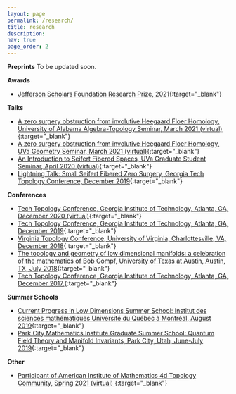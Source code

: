```yaml
---
layout: page
permalink: /research/
title: research
description:
nav: true
page_order: 2
---
```


**Preprints**
To be updated soon.

**Awards**
- [Jefferson Scholars Foundation Research Prize, 2021](https://www.jeffersonscholars.org){:target="_blank"}

**Talks**
- [A zero surgery obstruction from involutive Heegaard Floer Homology, University
 of Alabama Algebra-Topology Seminar, March 2021 (virtual)](https://btosun.people.ua.edu/seminars.html){:target="_blank"}
- [A zero surgery obstruction from involutive Heegaard Floer Homology, UVa
Geometry Seminar, March 2021 (virtual)](https://math.virginia.edu/seminars/geometry/2020-21/){:target="_blank"}
- [An Introduction to Seifert Fibered Spaces, UVa Graduate Student Seminar,
April 2020 (virtual)](https://math.virginia.edu/seminars/gradsem/2019-20/){:target="_blank"}
- [Lightning Talk: Small Seifert Fibered Zero Surgery, Georgia Tech Topology
Conference, December 2019](https://etnyre.math.gatech.edu/TechTopology/2019/schedule.html){:target="_blank"}

**Conferences**
- [Tech Topology Conference, Georgia Institute of Technology, Atlanta,
GA, December 2020 (virtual)](https://etnyre.math.gatech.edu/TechTopology/2020/){:target="_blank"}
- [Tech Topology Conference, Georgia Institute of Technology, Atlanta, GA,
December 2019](https://etnyre.math.gatech.edu/TechTopology/2019/index.html){:target="_blank"}
- [Virginia Topology Conference, University of Virginia, Charlottesville, VA,
December 2018](https://math.virginia.edu/geomtop/conferences/){:target="_blank"}
- [The topology and geometry of low dimensional manifolds: a celebration of the
mathematics of Bob Gompf, University of Texas at Austin, Austin, TX, July 2018](https://web.ma.utexas.edu/conferences/gompf/?){:target="_blank"}
- [Tech Topology Conference, Georgia Institute of Technology, Atlanta, GA,
December 2017.](https://etnyre.math.gatech.edu/TechTopology/2017/index.html){:target="_blank"}

**Summer Schools**
- [Current Progress in Low Dimensions Summer School: Institut des sciences
mathématiques Université du Québec à Montréal, August 2019](http://ism.uqam.ca/Low-dimensions/en/index.html){:target="_blank"}
- [Park City Mathematics Institute Graduate Summer School: Quantum Field Theory
and Manifold Invariants, Park City, Utah, June-July 2019](https://www.ias.edu/pcmi/gss2019){:target="_blank"}

**Other**
- [Participant of American Institute of Mathematics 4d Topology Community,
Spring 2021 (virtual) ](https://aimath.org/programs/researchcommunities/4dtopology/){:target="_blank"}
